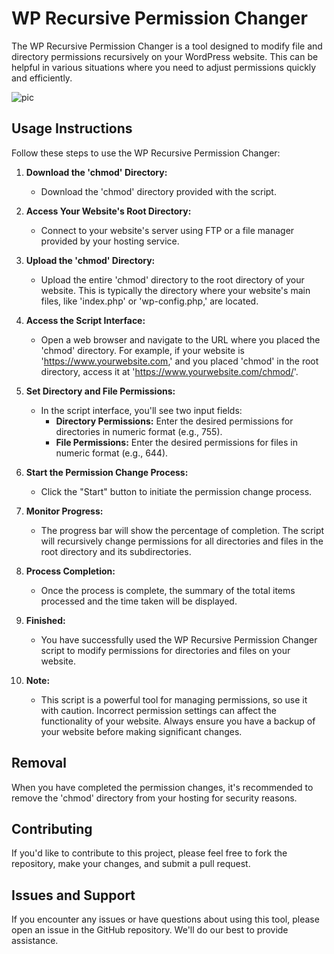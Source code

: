 # WP Recursive Permission Changer

The WP Recursive Permission Changer is a tool designed to modify file and directory permissions recursively on your WordPress website. This can be helpful in various situations where you need to adjust permissions quickly and efficiently.

![pic](https://github.com/paperbonsai/wp-recursive-permission-changer/assets/5368491/65041494-c7db-41f2-b695-20dfe6cd1a1b)

## Usage Instructions

Follow these steps to use the WP Recursive Permission Changer:

1. **Download the 'chmod' Directory:**

   - Download the 'chmod' directory provided with the script.

2. **Access Your Website's Root Directory:**

   - Connect to your website's server using FTP or a file manager provided by your hosting service.

3. **Upload the 'chmod' Directory:**

   - Upload the entire 'chmod' directory to the root directory of your website. This is typically the directory where your website's main files, like 'index.php' or 'wp-config.php,' are located.

4. **Access the Script Interface:**

   - Open a web browser and navigate to the URL where you placed the 'chmod' directory. For example, if your website is 'https://www.yourwebsite.com,' and you placed 'chmod' in the root directory, access it at 'https://www.yourwebsite.com/chmod/'.

5. **Set Directory and File Permissions:**

   - In the script interface, you'll see two input fields:
     - **Directory Permissions:** Enter the desired permissions for directories in numeric format (e.g., 755).
     - **File Permissions:** Enter the desired permissions for files in numeric format (e.g., 644).

6. **Start the Permission Change Process:**

   - Click the "Start" button to initiate the permission change process.

7. **Monitor Progress:**

   - The progress bar will show the percentage of completion. The script will recursively change permissions for all directories and files in the root directory and its subdirectories.

8. **Process Completion:**

   - Once the process is complete, the summary of the total items processed and the time taken will be displayed.

9. **Finished:**

   - You have successfully used the WP Recursive Permission Changer script to modify permissions for directories and files on your website.

10. **Note:**

    - This script is a powerful tool for managing permissions, so use it with caution. Incorrect permission settings can affect the functionality of your website. Always ensure you have a backup of your website before making significant changes.

## Removal

When you have completed the permission changes, it's recommended to remove the 'chmod' directory from your hosting for security reasons.

## Contributing

If you'd like to contribute to this project, please feel free to fork the repository, make your changes, and submit a pull request.

## Issues and Support

If you encounter any issues or have questions about using this tool, please open an issue in the GitHub repository. We'll do our best to provide assistance.

